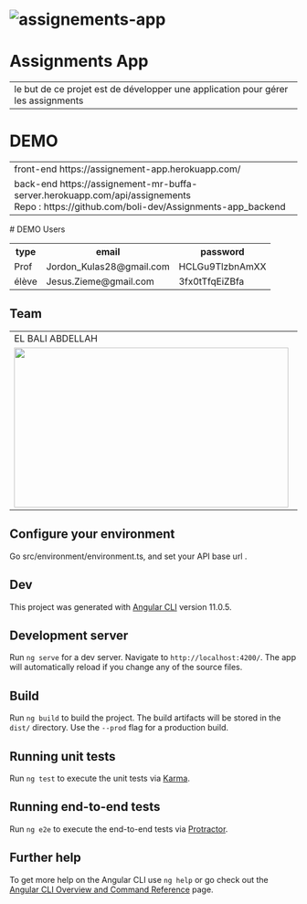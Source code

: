# ![assignements-app](https://github.com/MrAbdelaziz/assignements-app/blob/master/screens/home.png?raw=true)

# Assignments App

<table>
<tr>
<td>
le but de ce projet est de développer une application pour gérer les assignments
</td>
</tr>
</table>

# DEMO

<table>
<tr>
<td>
front-end https://assignement-app.herokuapp.com/
</td>
</tr>
  <tr>
<td>
  back-end https://assignement-mr-buffa-server.herokuapp.com/api/assignements
  <br>
  Repo : https://github.com/boli-dev/Assignments-app_backend
  </td>
</tr>
</table>
# DEMO Users
<table>
  <tr>
  <th>type</th>
  <th>email</th>
  <th>password</th>
  </tr>
<tr>
  <td>
Prof
  </td>
  <td>
Jordon_Kulas28@gmail.com
  </td>
    <td>
      HCLGu9TlzbnAmXX
  </td>
</tr>


<tr>
  <td>
élève
  </td>
  <td>
Jesus.Zieme@gmail.com
</td>
    <td>
      3fx0tTfqEiZBfa
  </td>
</tr>
</table>

## Team

<table>
  <tr>
    <td>EL BALI ABDELLAH </td>
     <td>ELOUAHAB ABDELAZIZ</td>
     <td>LHILALI ACHRAF</td>
  </tr>
  <tr>
    <td><a href="https://github.com/boli-dev"><img src="https://avatars.githubusercontent.com/u/54739775?s=400&v=4" width=480 height=280></a></td>
    <td><a href="https://github.com/MrAbdelaziz"><img src="https://avatars.githubusercontent.com/u/60048840?s=460" width=480 height=280></a></td>
    <td><a href="https://github.com/LHILALI"><img src="https://avatars.githubusercontent.com/u/52959065?s=460&v=4" width=480 height=280></a></td>
  </tr>
 </table>


##  Configure your environment

Go src/environment/environment.ts, and set your API base url .

## Dev
This project was generated with [Angular CLI](https://github.com/angular/angular-cli) version 11.0.5.

## Development server

Run `ng serve` for a dev server. Navigate to `http://localhost:4200/`. The app will automatically reload if you change
any of the source files.

## Build

Run `ng build` to build the project. The build artifacts will be stored in the `dist/` directory. Use the `--prod` flag
for a production build.

## Running unit tests

Run `ng test` to execute the unit tests via [Karma](https://karma-runner.github.io).

## Running end-to-end tests

Run `ng e2e` to execute the end-to-end tests via [Protractor](http://www.protractortest.org/).

## Further help

To get more help on the Angular CLI use `ng help` or go check out
the [Angular CLI Overview and Command Reference](https://angular.io/cli) page.
